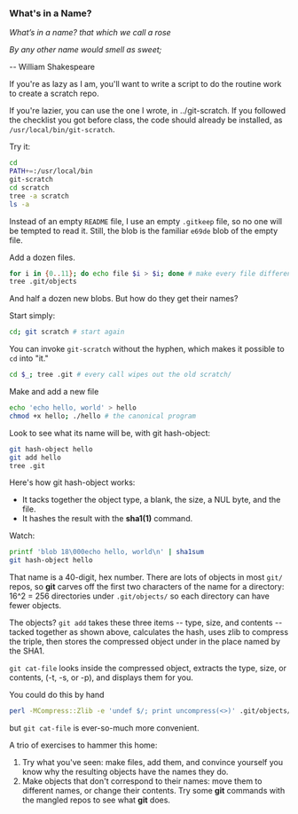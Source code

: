 ### What's in a Name?

*What’s in a name? that which we call a rose*

*By any other name would smell as sweet;*

-- William Shakespeare

If you're as lazy as I am,
you'll want to write a script to do the routine work
to create a scratch repo.

If you're lazier, you can use the one I wrote, in ../git-scratch.
If you followed the checklist you got before class, the code should already be installed,
as ```/usr/local/bin/git-scratch```.

Try it:

```bash
cd
PATH+=:/usr/local/bin
git-scratch
cd scratch
tree -a scratch
ls -a
```

Instead of an empty ```README``` file, I use an empty ```.gitkeep``` file,
so no one will be tempted to read it.
Still, the blob is the familiar ```e69de``` blob of the empty file.

Add a dozen files.

```bash
for i in {0..11}; do echo file $i > $i; done # make every file different
tree .git/objects
```

And half a dozen new blobs. But how do they get their names?

Start simply:

```bash
cd; git scratch # start again
```

You can invoke ```git-scratch``` without the hyphen,
which makes it possible to ```cd``` into "it."

```bash
cd $_; tree .git # every call wipes out the old scratch/
```

Make and add a new file

```bash
echo 'echo hello, world' > hello
chmod +x hello; ./hello # the canonical program
```

Look to see what its name will be, with git hash-object:

```bash
git hash-object hello
git add hello
tree .git
```

Here's how git hash-object works:

- It tacks together the object type, a blank, the size, a NUL byte, and the file.
- It hashes the result with the **sha1(1)** command.

Watch:

```bash
printf 'blob 18\000echo hello, world\n' | sha1sum
git hash-object hello
```

That name is a 40-digit, hex number.
There are lots of objects in most ```git/``` repos,
so **git** carves off the first two characters of the name
for a directory: 16^2 = 256 directories under ```.git/objects/```
so each directory can have fewer objects.

The objects? ```git add``` takes these three items -- type, size, and contents --
tacked together as shown above, calculates the hash, uses zlib to compress the triple,
then stores the compressed object under in the place named by the SHA1.

```git cat-file``` looks inside the compressed object, extracts the type, size, or contents,
(-t, -s, or -p), and displays them for you.

You could do this by hand

```bash
perl -MCompress::Zlib -e 'undef $/; print uncompress(<>)' .git/objects/e6/9de*
```

but ```git cat-file``` is ever-so-much more convenient.

A trio of exercises to hammer this home:

1. Try what you've seen: make files, add them,
and convince yourself you know why the resulting objects have the names they do.
1. Make objects that don't correspond to their names:
move them to different names, or change their contents.
Try some **git** commands with the mangled repos
to see what **git** does.








```



